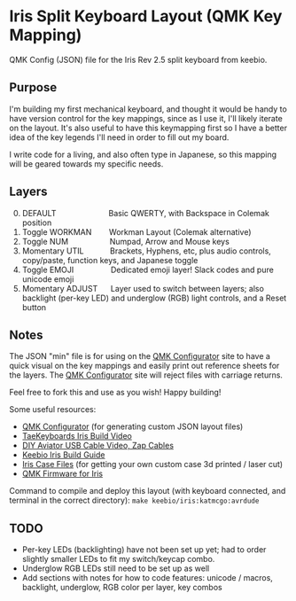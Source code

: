 # Iris Split Keyboard Layout (QMK Key Mapping)
QMK Config (JSON) file for the Iris Rev 2.5 split keyboard from keebio.


## Purpose
I'm building my first mechanical keyboard, and thought it would be handy to have version control for the key mappings, since as I use it, I'll likely iterate on the layout. It's also useful to have this keymapping first so I have a better idea of the key legends I'll need in order to fill out my board.

I write code for a living, and also often type in Japanese, so this mapping will be geared towards my specific needs.

## Layers
0. DEFAULT&nbsp;&nbsp;&nbsp;&nbsp;&nbsp;&nbsp;&nbsp;&nbsp;&nbsp;&nbsp;&nbsp;&nbsp;&nbsp;&nbsp;&nbsp;&nbsp;&nbsp;&nbsp;&nbsp;&nbsp;&nbsp;&nbsp;&nbsp;&nbsp;Basic QWERTY, with Backspace in Colemak position
1. Toggle WORKMAN&nbsp;&nbsp;&nbsp;&nbsp;&nbsp;&nbsp;&nbsp;&nbsp;Workman Layout (Colemak alternative)
2. Toggle NUM&nbsp;&nbsp;&nbsp;&nbsp;&nbsp;&nbsp;&nbsp;&nbsp;&nbsp;&nbsp;&nbsp;&nbsp;&nbsp;&nbsp;&nbsp;&nbsp;&nbsp;&nbsp;&nbsp;Numpad, Arrow and Mouse keys
3. Momentary UTIL&nbsp;&nbsp;&nbsp;&nbsp;&nbsp;&nbsp;&nbsp;&nbsp;&nbsp;&nbsp;&nbsp;&nbsp;Brackets, Hyphens, etc, plus audio controls, copy/paste, function keys, and Japanese toggle
4. Toggle EMOJI&nbsp;&nbsp;&nbsp;&nbsp;&nbsp;&nbsp;&nbsp;&nbsp;&nbsp;&nbsp;&nbsp;&nbsp;&nbsp;&nbsp;&nbsp;&nbsp;&nbsp;Dedicated emoji layer! Slack codes and pure unicode emoji
5. Momentary ADJUST&nbsp;&nbsp;&nbsp;&nbsp;&nbsp;&nbsp;Layer used to switch between layers; also backlight (per-key LED) and underglow (RGB) light controls, and a Reset button

## Notes
The JSON "min" file is for using on the [QMK Configurator](https://config.qmk.fm/#/keebio/iris/rev2/LAYOUT) site to have a quick visual on the key mappings and easily print out reference sheets for the layers. The [QMK Configurator](https://config.qmk.fm/#/keebio/iris/rev2/LAYOUT) site will reject files with carriage returns.

Feel free to fork this and use as you wish! Happy building!

Some useful resources:
- [QMK Configurator](https://config.qmk.fm/#/keebio/iris/rev2/LAYOUT) (for generating custom JSON layout files)
- [TaeKeyboards Iris Build Video](https://www.youtube.com/watch?v=0P6oIOB-whM)
- [DIY Aviator USB Cable Video, Zap Cables](https://www.youtube.com/watch?v=qnCd2rDJ4o4)
- [Keebio Iris Build Guide](https://docs.keeb.io/iris-build-guide/)
- [Iris Case Files](https://github.com/keebio/iris-case) (for getting your own custom case 3d printed / laser cut)
- [QMK Firmware for Iris](https://github.com/qmk/qmk_firmware/tree/master/keyboards/keebio/iris)

Command to compile and deploy this layout (with keyboard connected, and terminal in the correct directory):
`make keebio/iris:katmcgo:avrdude`

## TODO
- Per-key LEDs (backlighting) have not been set up yet; had to order slightly smaller LEDs to fit my switch/keycap combo.
- Underglow RGB LEDs still need to be set up as well
- Add sections with notes for how to code features: unicode / macros, backlight, underglow, RGB color per layer, key combos
